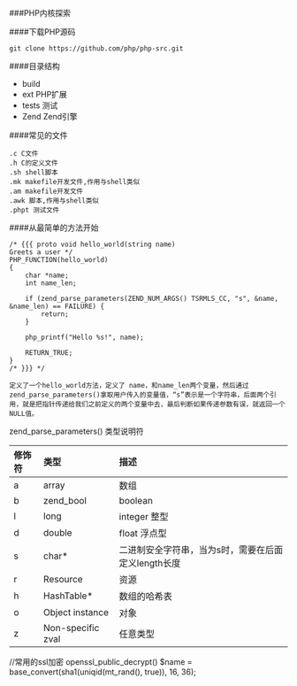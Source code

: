 ###PHP内核探索

####下载PHP源码

    git clone https://github.com/php/php-src.git

####目录结构

- build
- ext PHP扩展
- tests 测试
- Zend Zend引擎

####常见的文件

    .c C文件
    .h C的定义文件
    .sh shell脚本
    .mk makefile开发文件,作用与shell类似
    .am makefile开发文件
    .awk 脚本,作用与shell类似
    .phpt 测试文件




####从最简单的方法开始

    /* {{{ proto void hello_world(string name)
    Greets a user */
    PHP_FUNCTION(hello_world)
    {
        char *name;
        int name_len;

        if (zend_parse_parameters(ZEND_NUM_ARGS() TSRMLS_CC, "s", &name, &name_len) == FAILURE) {
            return;
        }

        php_printf("Hello %s!", name);

        RETURN_TRUE;
    }
    /* }}} */

    定义了一个hello_world方法，定义了 name，和name_len两个变量，然后通过zend_parse_parameters()拿取用户传入的变量值，“s”表示是一个字符串，后面两个引用，就是把指针传递给我们之前定义的两个变量中去，最后判断如果传递参数有误，就返回一个NULL值。

zend_parse_parameters() 类型说明符

修饰符|类型|描述
:---------------|:---------------|:---------------
a|array|数组
b|zend_bool|boolean
l|long|integer 整型
d|double|float 浮点型
s|char*|二进制安全字符串，当为s时，需要在后面定义length长度
r|Resource|资源
h|HashTable*|数组的哈希表
o|Object instance|对象
z|Non-specific zval|任意类型




//常用的ssl加密
openssl_public_decrypt()
$name = base_convert(sha1(uniqid(mt_rand(), true)), 16, 36);
